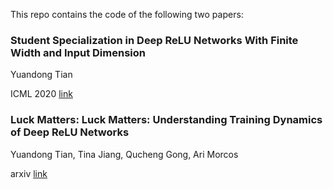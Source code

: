 This repo contains the code of the following two papers:

### Student Specialization in Deep ReLU Networks With Finite Width and Input Dimension 

Yuandong Tian

ICML 2020 [link](https://arxiv.org/abs/1909.13458)

### Luck Matters: Luck Matters: Understanding Training Dynamics of Deep ReLU Networks

Yuandong Tian, Tina Jiang, Qucheng Gong, Ari Morcos

arxiv [link](https://arxiv.org/abs/1905.13405)
